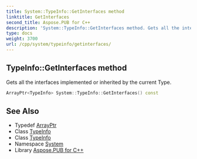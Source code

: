 ```yaml
---
title: System::TypeInfo::GetInterfaces method
linktitle: GetInterfaces
second_title: Aspose.PUB for C++
description: 'System::TypeInfo::GetInterfaces method. Gets all the interfaces implemented or inherited by the current Type in C++.'
type: docs
weight: 3700
url: /cpp/system/typeinfo/getinterfaces/
---
```

## TypeInfo::GetInterfaces method


Gets all the interfaces implemented or inherited by the current Type.

```cpp
ArrayPtr<TypeInfo> System::TypeInfo::GetInterfaces() const
```

## See Also

* Typedef [ArrayPtr](../../arrayptr/)
* Class [TypeInfo](../)
* Class [TypeInfo](../)
* Namespace [System](../../)
* Library [Aspose.PUB for C++](../../../)
